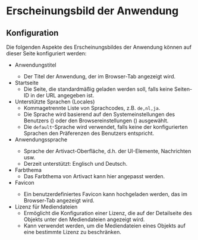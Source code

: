 # Erscheinungsbild der Anwendung

## Konfiguration

Die folgenden Aspekte des Erscheinungsbildes der Anwendung können auf dieser Seite konfiguriert werden:

- Anwendungstitel <Badge type="warning" text="server"/>
    - Der Titel der Anwendung, der im Browser-Tab angezeigt wird.
- Startseite
    - Die Seite, die standardmäßig geladen werden soll, falls keine Seiten-ID in der URL angegeben ist.
- Unterstützte Sprachen (Locales)
    - Kommagetrennte Liste von Sprachcodes, z.B. ``de,nl,ja``.
    - Die Sprache wird basierend auf den Systemeinstellungen des Benutzers (<Badge type="warning" text="desktop"/>) oder
      den Browsereinstellungen (<Badge type="warning" text="server"/>) ausgewählt.
    - Die ``default``-Sprache wird verwendet, falls keine der konfigurierten Sprachen den Präferenzen des Benutzers
      entspricht.
- Anwendungssprache <Badge type="warning" text="desktop"/>
    - Sprache der Artivact-Oberfläche, d.h. der UI-Elemente, Nachrichten usw.
    - Derzeit unterstützt: Englisch und Deutsch.
- Farbthema
    - Das Farbthema von Artivact kann hier angepasst werden.
- Favicon <Badge type="warning" text="server"/>
    - Ein benutzerdefiniertes Favicon kann hochgeladen werden, das im Browser-Tab angezeigt wird.
- Lizenz für Mediendateien
    - Ermöglicht die Konfiguration einer Lizenz, die auf der Detailseite des Objekts unter den Mediendateien angezeigt
      wird.
    - Kann verwendet werden, um die Mediendateien eines Objekts auf eine bestimmte Lizenz zu beschränken.
